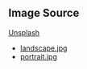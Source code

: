## Image Source
[Unsplash](unsplash.com)  
* [landscape.jpg](https://unsplash.com/photos/uAfZBP-GtiA)  
* [portrait.jpg](https://unsplash.com/photos/v6asLq_dYzw)  
